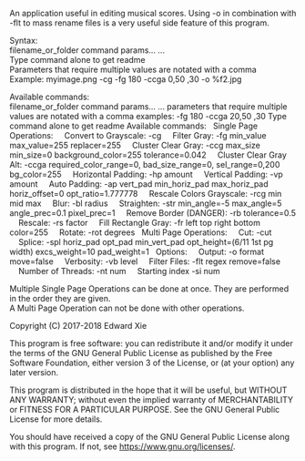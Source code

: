 An application useful in editing musical scores.
Using -o in combination with -flt to mass rename files is a very useful side feature of this program.

Syntax:  
filename_or_folder command params... ...  
Type command alone to get readme  
Parameters that require multiple values are notated with a comma  
Example: myimage.png -cg -fg 180 -ccga 0,50 ,30 -o %f2.jpg  
  
Available commands:  
filename_or_folder command params... ...
parameters that require multiple values are notated with a comma
examples: -fg 180 -ccga 20,50 ,30
Type command alone to get readme
Available commands:
&nbsp;&nbsp;Single Page Operations:
&nbsp;&nbsp;&nbsp;&nbsp;Convert to Grayscale:     -cg
&nbsp;&nbsp;&nbsp;&nbsp;Filter Gray:              -fg min_value max_value=255 replacer=255
&nbsp;&nbsp;&nbsp;&nbsp;Cluster Clear Gray:       -ccg max_size min_size=0 background_color=255 tolerance=0.042
&nbsp;&nbsp;&nbsp;&nbsp;Cluster Clear Gray Alt:   -ccga required_color_range=0, bad_size_range=0, sel_range=0,200 bg_color=255
&nbsp;&nbsp;&nbsp;&nbsp;Horizontal Padding:       -hp amount
&nbsp;&nbsp;&nbsp;&nbsp;Vertical Padding:         -vp amount
&nbsp;&nbsp;&nbsp;&nbsp;Auto Padding:             -ap vert_pad min_horiz_pad max_horiz_pad horiz_offset=0 opt_ratio=1.777778
&nbsp;&nbsp;&nbsp;&nbsp;Rescale Colors Grayscale: -rcg min mid max
&nbsp;&nbsp;&nbsp;&nbsp;Blur:                     -bl radius
&nbsp;&nbsp;&nbsp;&nbsp;Straighten:               -str min_angle=-5 max_angle=5 angle_prec=0.1 pixel_prec=1
&nbsp;&nbsp;&nbsp;&nbsp;Remove Border (DANGER):   -rb tolerance=0.5
&nbsp;&nbsp;&nbsp;&nbsp;Rescale:                  -rs factor
&nbsp;&nbsp;&nbsp;&nbsp;Fill Rectangle Gray:      -fr left top right bottom color=255
&nbsp;&nbsp;&nbsp;&nbsp;Rotate:                   -rot degrees
&nbsp;&nbsp;Multi Page Operations:
&nbsp;&nbsp;&nbsp;&nbsp;Cut:                      -cut
&nbsp;&nbsp;&nbsp;&nbsp;Splice:                   -spl horiz_pad opt_pad min_vert_pad opt_height=(6/11 1st pg width) excs_weight=10 pad_weight=1
&nbsp;&nbsp;Options:
&nbsp;&nbsp;&nbsp;&nbsp;Output:                   -o format move=false
&nbsp;&nbsp;&nbsp;&nbsp;Verbosity:                -vb level
&nbsp;&nbsp;&nbsp;&nbsp;Filter Files:             -flt regex remove=false
&nbsp;&nbsp;&nbsp;&nbsp;Number of Threads:        -nt num
&nbsp;&nbsp;&nbsp;&nbsp;Starting index            -si num
    
Multiple Single Page Operations can be done at once. They are performed in the order they are given.  
A Multi Page Operation can not be done with other operations.

Copyright (C) 2017-2018 Edward Xie

This program is free software: you can redistribute it and/or modify
it under the terms of the GNU General Public License as published by
the Free Software Foundation, either version 3 of the License, or
(at your option) any later version.

This program is distributed in the hope that it will be useful,
but WITHOUT ANY WARRANTY; without even the implied warranty of
MERCHANTABILITY or FITNESS FOR A PARTICULAR PURPOSE.  See the
GNU General Public License for more details.

You should have received a copy of the GNU General Public License
along with this program.  If not, see <https://www.gnu.org/licenses/>.
